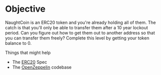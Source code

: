 # Objective

NaughtCoin is an ERC20 token and you're already holding all of them. The catch is that you'll only be able to transfer them after a 10 year lockout period. Can you figure out how to get them out to another address so that you can transfer them freely? Complete this level by getting your token balance to 0.

Things that might help

-   The [ERC20](https://github.com/ethereum/EIPs/blob/master/EIPS/eip-20.md) Spec
-   The [OpenZeppelin](https://github.com/OpenZeppelin/openzeppelin-contracts/tree/master/contracts) codebase
